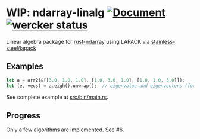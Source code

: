 WIP: ndarray-linalg [![Document](https://img.shields.io/badge/document-0.1-blue.svg)](https://termoshtt.github.io/ndarray-linalg/ndarray_linalg/index.html) [![wercker status](https://app.wercker.com/status/a45df26fa97eab7debf53b32fc576b35/s/master "wercker status")](https://app.wercker.com/project/byKey/a45df26fa97eab7debf53b32fc576b35)
===============
Linear algebra package for [rust-ndarray](https://github.com/bluss/rust-ndarray) using LAPACK via [stainless-steel/lapack](https://github.com/stainless-steel/lapack)

Examples
---------

```rust
let a = arr2(&[[3.0, 1.0, 1.0], [1.0, 3.0, 1.0], [1.0, 1.0, 3.0]]);
let (e, vecs) = a.eigh().unwrap();  // eigenvalue and eigenvectors (for Hermite matrix)
```

See complete example at [src/bin/main.rs](src/bin/main.rs).

Progress
---------
Only a few algorithms are implemented. See [#6](https://github.com/termoshtt/ndarray-linalg/issues/6).
